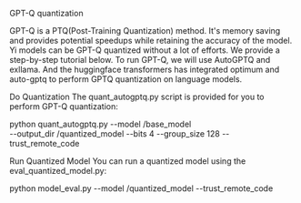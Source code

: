GPT-Q quantization

GPT-Q is a PTQ(Post-Training Quantization) method. It's memory saving and provides potential speedups while retaining the accuracy of the model.
Yi models can be GPT-Q quantized without a lot of efforts. We provide a step-by-step tutorial below.
To run GPT-Q, we will use AutoGPTQ and exllama. And the huggingface transformers has integrated optimum and auto-gptq to perform GPTQ quantization on language models.


Do Quantization
The quant_autogptq.py script is provided for you to perform GPT-Q quantization:

python quant_autogptq.py --model /base_model \
    --output_dir /quantized_model --bits 4 --group_size 128 --trust_remote_code


Run Quantized Model
You can run a quantized model using the eval_quantized_model.py:

python model_eval.py --model /quantized_model --trust_remote_code
